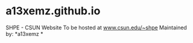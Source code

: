 # a13xemz.github.io
SHPE - CSUN  Website
To be hosted at www.csun.edu/~shpe
Maintained by:
  *a13xemz
  *
